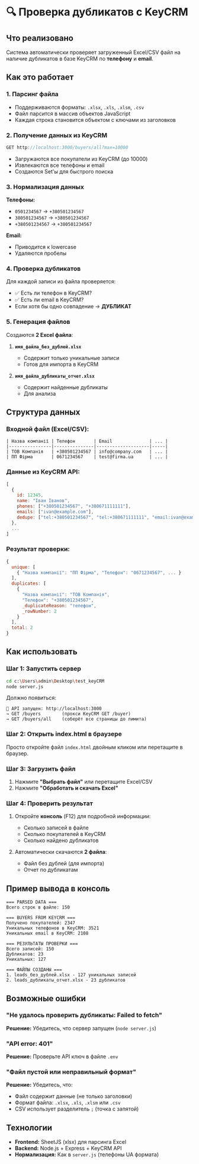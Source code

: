 # 🔍 Проверка дубликатов с KeyCRM

## Что реализовано

Система автоматически проверяет загруженный Excel/CSV файл на наличие дубликатов в базе KeyCRM по **телефону** и **email**.

## Как это работает

### 1. **Парсинг файла**
- Поддерживаются форматы: `.xlsx`, `.xls`, `.xlsm`, `.csv`
- Файл парсится в массив объектов JavaScript
- Каждая строка становится объектом с ключами из заголовков

### 2. **Получение данных из KeyCRM**
```javascript
GET http://localhost:3000/buyers/all?max=10000
```
- Загружаются все покупатели из KeyCRM (до 10000)
- Извлекаются все телефоны и email
- Создаются Set'ы для быстрого поиска

### 3. **Нормализация данных**
**Телефоны:**
- `0501234567` → `+380501234567`
- `380501234567` → `+380501234567`
- `+380501234567` → `+380501234567`

**Email:**
- Приводится к lowercase
- Удаляются пробелы

### 4. **Проверка дубликатов**
Для каждой записи из файла проверяется:
- ✅ Есть ли телефон в KeyCRM?
- ✅ Есть ли email в KeyCRM?
- Если хотя бы одно совпадение → **ДУБЛИКАТ**

### 5. **Генерация файлов**
Создаются **2 Excel файла**:

1. **`имя_файла_без_дублей.xlsx`** 
   - Содержит только уникальные записи
   - Готов для импорта в KeyCRM

2. **`имя_файла_дубликаты_отчет.xlsx`**
   - Содержит найденные дубликаты
   - Для анализа

## Структура данных

### Входной файл (Excel/CSV):
```
| Назва компанії | Телефон       | Email              | ... |
|----------------|---------------|--------------------|-----|
| ТОВ Компанія   | +380501234567 | info@company.com   | ... |
| ПП Фірма       | 0671234567    | test@firma.ua      | ... |
```

### Данные из KeyCRM API:
```javascript
[
  {
    id: 12345,
    name: "Іван Іванов",
    phones: ["+380501234567", "+380671111111"],
    emails: ["ivan@example.com"],
    dedupe: ["tel:+380501234567", "tel:+380671111111", "email:ivan@example.com"]
  },
  ...
]
```

### Результат проверки:
```javascript
{
  unique: [
    { "Назва компанії": "ПП Фірма", "Телефон": "0671234567", ... }
  ],
  duplicates: [
    { 
      "Назва компанії": "ТОВ Компанія", 
      "Телефон": "+380501234567",
      _duplicateReason: "телефон",
      _rowNumber: 2
    }
  ],
  total: 2
}
```

## Как использовать

### Шаг 1: Запустить сервер
```bash
cd c:\Users\admin\Desktop\test_keyCRM
node server.js
```

Должно появиться:
```
🚀 API запущен: http://localhost:3000
→ GET /buyers        (прокси KeyCRM GET /buyer)
→ GET /buyers/all    (соберёт все страницы до лимита)
```

### Шаг 2: Открыть index.html в браузере
Просто откройте файл `index.html` двойным кликом или перетащите в браузер.

### Шаг 3: Загрузить файл
1. Нажмите **"Выбрать файл"** или перетащите Excel/CSV
2. Нажмите **"Обработать и скачать Excel"**

### Шаг 4: Проверить результат
1. Откройте **консоль** (F12) для подробной информации:
   - Сколько записей в файле
   - Сколько покупателей в KeyCRM
   - Сколько найдено дубликатов
   
2. Автоматически скачаются **2 файла**:
   - Файл без дублей (для импорта)
   - Отчет по дубликатам

## Пример вывода в консоль

```
=== PARSED DATA ===
Всего строк в файле: 150

=== BUYERS FROM KEYCRM ===
Получено покупателей: 2347
Уникальных телефонов в KeyCRM: 3521
Уникальных email в KeyCRM: 2108

=== РЕЗУЛЬТАТЫ ПРОВЕРКИ ===
Всего записей: 150
Дубликатов: 23
Уникальных: 127

=== ФАЙЛЫ СОЗДАНЫ ===
1. leads_без_дублей.xlsx - 127 уникальных записей
2. leads_дубликаты_отчет.xlsx - 23 дубликатов
```

## Возможные ошибки

### "Не удалось проверить дубликаты: Failed to fetch"
**Решение:** Убедитесь, что сервер запущен (`node server.js`)

### "API error: 401"
**Решение:** Проверьте API ключ в файле `.env`

### "Файл пустой или неправильный формат"
**Решение:** Убедитесь, что:
- Файл содержит данные (не только заголовки)
- Формат файла: `.xlsx`, `.xls`, `.xlsm` или `.csv`
- CSV использует разделитель `;` (точка с запятой)

## Технологии

- **Frontend:** SheetJS (xlsx) для парсинга Excel
- **Backend:** Node.js + Express + KeyCRM API
- **Нормализация:** Как в `server.js` (телефоны UA формата)
